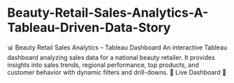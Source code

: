 # Beauty-Retail-Sales-Analytics-A-Tableau-Driven-Data-Story
📊 Beauty Retail Sales Analytics – Tableau Dashboard  An interactive Tableau dashboard analyzing sales data for a national beauty retailer. It provides insights into sales trends, regional performance, top products, and customer behavior with dynamic filters and drill-downs.  🔗 Live Dashboard 🚀
